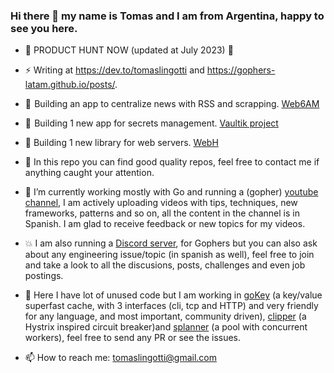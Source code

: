 ### Hi there 👋 my name is Tomas and I am from Argentina, happy to see you here.

- 👾 PRODUCT HUNT NOW (updated at July 2023) 👾

- ⚡ Writing at https://dev.to/tomaslingotti and https://gophers-latam.github.io/posts/.

- 📰  Building an app to centralize news with RSS and scrapping. [Web6AM](https://web6am.com/)  

- 🔐  Building 1 new app for secrets management. [Vaultik project](https://github.com/tomiok/vaultik)

- 🚀 Building 1 new library for web servers. [WebH](https://github.com/tomiok/webh) 

- 💯 In this repo you can find good quality repos, feel free to contact me if anything caught your attention.

- 🔭 I’m currently working mostly with Go and running a (gopher) [youtube channel](https://youtube.com/tomaslingotti), I am 
   actively uploading videos with tips, techniques, new frameworks, patterns and so on, all the 
   content in the channel is in Spanish. I am glad to receive feedback or new topics for my videos.

- 💥 I am also running a [Discord server](https://discord.io/go-latam), for Gophers but you can also ask about any engineering issue/topic (in spanish as well), feel free to join and take a look to all the discusions, posts, challenges and even job postings.

- 🌱 Here I have lot of unused code but I am working in [goKey](https://github.com/tomiok/gokey) (a key/value superfast cache, with 3 interfaces (cli, tcp and HTTP) and very friendly for any language, and most important, community driven), [clipper](https://github.com/tomiok/clipper) (a Hystrix inspired circuit breaker)and [splanner](https://github.com/tomiok/splanner) (a pool with concurrent workers), feel free to send any PR or see the issues.

- 📫 How to reach me: tomaslingotti@gmail.com
